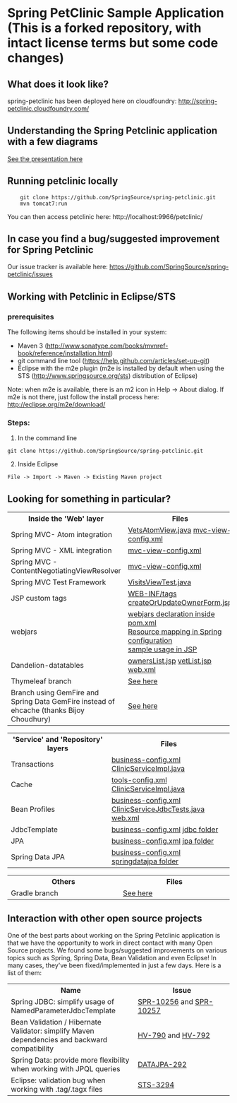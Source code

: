 # Spring PetClinic Sample Application (This is a forked repository, with intact license terms but some code changes)

## What does it look like?
spring-petclinic has been deployed here on cloudfoundry: http://spring-petclinic.cloudfoundry.com/

## Understanding the Spring Petclinic application with a few diagrams
<a href="https://speakerdeck.com/michaelisvy/spring-petclinic-sample-application">See the presentation here</a>

## Running petclinic locally
```
	git clone https://github.com/SpringSource/spring-petclinic.git
	mvn tomcat7:run
```

You can then access petclinic here: http://localhost:9966/petclinic/

## In case you find a bug/suggested improvement for Spring Petclinic
Our issue tracker is available here: https://github.com/SpringSource/spring-petclinic/issues

## Working with Petclinic in Eclipse/STS

### prerequisites
The following items should be installed in your system:
* Maven 3 (http://www.sonatype.com/books/mvnref-book/reference/installation.html)
* git command line tool (https://help.github.com/articles/set-up-git)
* Eclipse with the m2e plugin (m2e is installed by default when using the STS (http://www.springsource.org/sts) distribution of Eclipse)

Note: when m2e is available, there is an m2 icon in Help -> About dialog.
If m2e is not there, just follow the install process here: http://eclipse.org/m2e/download/


### Steps:

1) In the command line
```
git clone https://github.com/SpringSource/spring-petclinic.git
```
2) Inside Eclipse
```
File -> Import -> Maven -> Existing Maven project
```


## Looking for something in particular?

<table>
  <tr>
    <th width="300px">Inside the 'Web' layer</th><th width="300px">Files</th>
  </tr>
  <tr>
    <td>Spring MVC- Atom integration</td>
    <td>
      <a href="/SpringSource/spring-petclinic/blob/master/src/main/java/org/springframework/samples/petclinic/web/VetsAtomView.java">VetsAtomView.java</a>
      <a href="/SpringSource/spring-petclinic/blob/master/src/main/resources/spring/mvc-view-config.xml">mvc-view-config.xml</a>
    </td>
  </tr>
  <tr>
    <td>Spring MVC - XML integration</td>
    <td><a href="/SpringSource/spring-petclinic/blob/master/src/main/resources/spring/mvc-view-config.xml">mvc-view-config.xml</a></td>
  </tr>
  <tr>
    <td>Spring MVC - ContentNegotiatingViewResolver</td>
    <td><a href="/SpringSource/spring-petclinic/blob/master/src/main/resources/spring/mvc-view-config.xml">mvc-view-config.xml</a></td>
  </tr>
  <tr>
    <td>Spring MVC Test Framework</td>
    <td><a href="/SpringSource/spring-petclinic/blob/master/src/test/java/org/springframework/samples/petclinic/web/VisitsViewTest.java">VisitsViewTest.java</a></td>
  </tr>
  <tr>
    <td>JSP custom tags</td>
    <td>
      <a href="/SpringSource/spring-petclinic/tree/master/src/main/webapp/WEB-INF/tags">WEB-INF/tags</a>
      <a href="/SpringSource/spring-petclinic/tree/master/src/main/webapp/WEB-INF/jsp/owners/createOrUpdateOwnerForm.jsp">createOrUpdateOwnerForm.jsp</a></td>
  </tr>
  <tr>
    <td>webjars</td>
    <td>
      <a href="/SpringSource/spring-petclinic/tree/master/pom.xml">webjars declaration inside pom.xml</a> <br />
      <a href="/SpringSource/spring-petclinic/blob/master/src/main/resources/spring/mvc-core-config.xml#L24">Resource mapping in Spring configuration</a> <br />
      <a href="/SpringSource/spring-petclinic/blob/master/src/main/webapp/WEB-INF/jsp/fragments/headTag.jsp#L12">sample usage in JSP</a></td>
    </td>
  </tr>
  <tr>
    <td>Dandelion-datatables</td>
    <td>
      <a href="/SpringSource/spring-petclinic/tree/master/src/main/webapp/WEB-INF/jsp/owners/ownersList.jsp">ownersList.jsp</a> 
      <a href="/SpringSource/spring-petclinic/tree/master/src/main/webapp/WEB-INF/jsp/vets/vetList.jsp">vetList.jsp</a> 
      <a href="/SpringSource/spring-petclinic/tree/master/src/main/webapp/WEB-INF/web.xml">web.xml</a> 
   </td>
  </tr>
  <tr>
    <td>Thymeleaf branch</td>
    <td>
      <a href="http://www.thymeleaf.org/petclinic.html">See here</a></td>
  </tr>
  <tr>
    <td>Branch using GemFire and Spring Data GemFire instead of ehcache (thanks Bijoy Choudhury)</td>
    <td>
      <a href="https://github.com/bijoych/spring-petclinic-gemfire">See here</a></td>
  </tr>
</table>

<table>
  <tr>
    <th width="300px">'Service' and 'Repository' layers</th><th width="300px">Files</th>
  </tr>
  <tr>
    <td>Transactions</td>
    <td>
      <a href="/SpringSource/spring-petclinic/tree/master/src/main/resources/spring/business-config.xml">business-config.xml</a>
       <a href="/SpringSource/spring-petclinic/tree/master/src/main/java/org/springframework/samples/petclinic/service/ClinicServiceImpl.java">ClinicServiceImpl.java</a>
    </td>
  </tr>
  <tr>
    <td>Cache</td>
      <td>
      <a href="/SpringSource/spring-petclinic/tree/master/src/main/resources/spring/tools-config.xml">tools-config.xml</a>
       <a href="/SpringSource/spring-petclinic/tree/master/src/main/java/org/springframework/samples/petclinic/service/ClinicServiceImpl.java">ClinicServiceImpl.java</a>
    </td>
  </tr>
  <tr>
    <td>Bean Profiles</td>
      <td>
      <a href="/SpringSource/spring-petclinic/tree/master/src/main/resources/spring/business-config.xml">business-config.xml</a>
       <a href="/SpringSource/spring-petclinic/tree/master/src/test/java/org/springframework/samples/petclinic/service/ClinicServiceJdbcTests.java">ClinicServiceJdbcTests.java</a>
       <a href="/SpringSource/spring-petclinic/tree/master/src/main/webapp/WEB-INF/web.xml">web.xml</a>
    </td>
  </tr>
  <tr>
    <td>JdbcTemplate</td>
    <td>
      <a href="/SpringSource/spring-petclinic/tree/master/src/main/resources/spring/business-config.xml">business-config.xml</a>
      <a href="/SpringSource/spring-petclinic/tree/master/src/main/java/org/springframework/samples/petclinic/repository/jdbc">jdbc folder</a></td>
  </tr>
  <tr>
    <td>JPA</td>
    <td>
      <a href="/SpringSource/spring-petclinic/tree/master/src/main/resources/spring/business-config.xml">business-config.xml</a>
      <a href="/SpringSource/spring-petclinic/tree/master/src/main/java/org/springframework/samples/petclinic/repository/jpa">jpa folder</a></td>
  </tr>
  <tr>
    <td>Spring Data JPA</td>
    <td>
      <a href="/SpringSource/spring-petclinic/tree/master/src/main/resources/spring/business-config.xml">business-config.xml</a>
      <a href="/SpringSource/spring-petclinic/tree/master/src/main/java/org/springframework/samples/petclinic/repository/springdatajpa">springdatajpa folder</a></td>
  </tr>
</table>

<table>
  <tr>
    <th width="300px">Others</th><th width="300px">Files</th>
  </tr>
  <tr>
    <td>Gradle branch</td>
    <td>
      <a href="https://github.com/whimet/spring-petclinic">See here</a></td>
  </tr>
</table>


## Interaction with other open source projects

One of the best parts about working on the Spring Petclinic application is that we have the opportunity to work in direct contact with many Open Source projects. We found some bugs/suggested improvements on various topics such as Spring, Spring Data, Bean Validation and even Eclipse! In many cases, they've been fixed/implemented in just a few days.
Here is a list of them:

<table>
  <tr>
    <th width="300px">Name</th>
    <th width="300px"> Issue </th>
  </tr>

  <tr>
    <td>Spring JDBC: simplify usage of NamedParameterJdbcTemplate</td>
    <td> <a href="https://jira.springsource.org/browse/SPR-10256"> SPR-10256</a> and <a href="https://jira.springsource.org/browse/SPR-10257"> SPR-10257</a> </td>
  </tr>
  <tr>
    <td>Bean Validation / Hibernate Validator: simplify Maven dependencies and backward compatibility</td>
    <td>
      <a href="https://hibernate.atlassian.net/browse/HV-790"> HV-790</a> and <a href="https://hibernate.atlassian.net/browse/HV-792"> HV-792</a>
      </td>
  </tr>
  <tr>
    <td>Spring Data: provide more flexibility when working with JPQL queries</td>
    <td>
      <a href="https://jira.springsource.org/browse/DATAJPA-292"> DATAJPA-292</a>
      </td>
  </tr>  
  <tr>
    <td>Eclipse: validation bug when working with .tag/.tagx files</td>
    <td>
      <a href="https://issuetracker.springsource.com/browse/STS-3294"> STS-3294</a>
    </td>
  </tr>    
</table>




